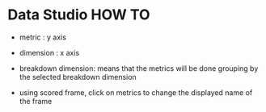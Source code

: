 # Data Studio HOW TO

- metric  : y axis
- dimension : x axis
- breakdown dimension:  means that the metrics will be done grouping by the selected breakdown dimension

- using scored frame, click on metrics to change the displayed name of the frame

